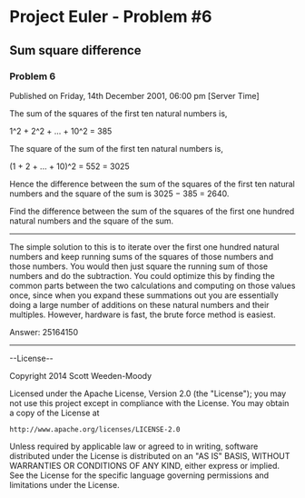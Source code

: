 # Project Euler - Problem #6

## Sum square difference

### Problem 6
Published on Friday, 14th December 2001, 06:00 pm [Server Time]

The sum of the squares of the first ten natural numbers is,

1^2 + 2^2 + ... + 10^2 = 385

The square of the sum of the first ten natural numbers is,

(1 + 2 + ... + 10)^2 = 552 = 3025

Hence the difference between the sum of the squares of the first ten natural 
numbers and the square of the sum is 3025 − 385 = 2640.

Find the difference between the sum of the squares of the first one hundred 
natural numbers and the square of the sum.

---------

The simple solution to this is to iterate over the first one hundred natural numbers
and keep running sums of the squares of those numbers and those numbers. You would then just square
the running sum of those numbers and do the subtraction. You could optimize this by finding the common
parts between the two calculations and computing on those values once, since when you expand these
summations out you are essentially doing a large number of additions on these natural numbers and their
multiples. However, hardware is fast, the brute force method is easiest.

Answer: 25164150

---------

--License--

Copyright 2014 Scott Weeden-Moody

Licensed under the Apache License, Version 2.0 (the "License");
you may not use this project except in compliance with the License.
You may obtain a copy of the License at
 
    http://www.apache.org/licenses/LICENSE-2.0

Unless required by applicable law or agreed to in writing, software
distributed under the License is distributed on an "AS IS" BASIS,
WITHOUT WARRANTIES OR CONDITIONS OF ANY KIND, either express or implied.
See the License for the specific language governing permissions and
limitations under the License.
